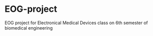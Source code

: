 # EOG-project
EOG project for Electronical Medical Devices class on 6th semester of biomedical engineering
